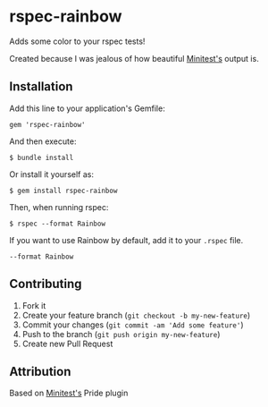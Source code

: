 # rspec-rainbow

Adds some color to your rspec tests!

Created because I was jealous of how beautiful [Minitest's](https://github.com/seattlerb/minitest) output is.

## Installation

Add this line to your application's Gemfile:

    gem 'rspec-rainbow'

And then execute:

    $ bundle install

Or install it yourself as:

    $ gem install rspec-rainbow

Then, when running rspec:

    $ rspec --format Rainbow

If you want to use Rainbow by default, add it to your ```.rspec``` file.

    --format Rainbow

## Contributing

1. Fork it
2. Create your feature branch (`git checkout -b my-new-feature`)
3. Commit your changes (`git commit -am 'Add some feature'`)
4. Push to the branch (`git push origin my-new-feature`)
5. Create new Pull Request

## Attribution

Based on [Minitest's](https://github.com/seattlerb/minitest) Pride plugin